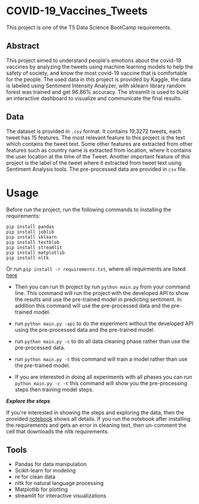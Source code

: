 # COVID-19_Vaccines_Tweets
This project is one of the T5 Data Science BootCamp requirements.

## Abstract
This project aimed to understand people's emotions about the covid-19 vaccines by analyzing the tweets using machine learning models to help the safety of society, and know the most covid-19 vaccine that is comfortable for the people. The used data in this project is provided by Kaggle, the data is labeled using Sentiment Intensity Analyzer, with sklearn library random forest was trained and get 96.86% accuracy. The streamlit is used to build an interactive dashboard to visualize and communicate the final results. 

<!-- The data has been explored, cleaned, and new features such as labeling the tweets 0 for negative tweets and 1 for positive tweets have been added, as well as on-hot-encoding for the vaccine type has been added.  -->

## Data 

The dataset is provided in ```.csv``` format. It contains 19,3272 tweets, each tweet has 15 features. The most relevant feature to this project is the text which contains the tweet text. Some other features are extracted from other features such as country name is extracted from location, where it contains the user location at the time of the Tweet. Another important feature of this project is the label of the tweet where it extracted from tweet text using Sentiment Analysis tools. The pre-processed data are provided in ```csv``` file. 

# Usage 

Before run the project, run the following commands to installing the requirements: 
```
pip install pandas
pip install joblib
pip install sklearn
pip install textblob
pip install streamlit
pip install matplotlib
pip install nltk
```
Or run ```pip install -r requirements.txt```, where all requirments are listed [here](https://github.com/imnawar/COVID-19_Vaccines_Tweets/blob/main/requirements.txt)

- Then you can run th project by run ```python main.py``` from your command line. This command will run the project with the developed API to show the results and use the pre-trained model in predicting sentiment. In addition this command will use the pre-processed data and the pre-trained model. 

- run ```python main.py -api``` to do the experiment without the developed API using the pre-processed data and the pre-trained model. 

- run ```python main.py -c``` to do all data cleaning phase rather than use the pre-processed data. 

- run ```python main.py -t``` this command will train a model rather than use the pre-trained model. 

- If you are interested in doing all experiments with all phases you can run ```python main.py -c -t``` this command will show you the pre-processing steps then training model steps. 


***Explore the steps***

If you're interested in showing the steps and exploring the data, then the provided [notebook]() shows all details. 
If you run the notebook after installing the requirements and gets an error in cleaning text, then un-comment the cell that downloads the nltk requirements. 


## Tools

- Pandas for data manipulation
- Scikit-learn for modeling
- re for clean data
- nltk for natural language processing
- Matplotlib for plotting
- streamlit for interactive visualizations



